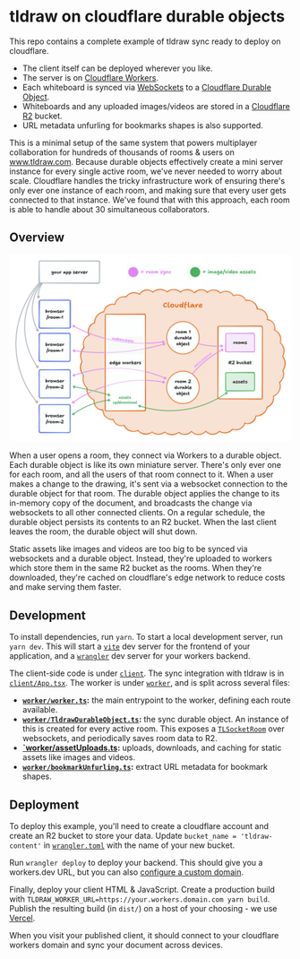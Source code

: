 # tldraw on cloudflare durable objects

This repo contains a complete example of tldraw sync ready to deploy on cloudflare.

- The client itself can be deployed wherever you like.
- The server is on [Cloudflare Workers](https://developers.cloudflare.com/workers/).
- Each whiteboard is synced via
  [WebSockets](https://developer.mozilla.org/en-US/docs/Web/API/WebSockets_API) to a [Cloudflare
  Durable Object](https://developers.cloudflare.com/durable-objects/).
- Whiteboards and any uploaded images/videos are stored in a [Cloudflare
  R2](https://developers.cloudflare.com/r2/) bucket.
- URL metadata unfurling for bookmarks shapes is also supported.

This is a minimal setup of the same system that powers multiplayer collaboration for hundreds of
thousands of rooms & users on www.tldraw.com. Because durable objects effectively create a mini
server instance for every single active room, we've never needed to worry about scale. Cloudflare
handles the tricky infrastructure work of ensuring there's only ever one instance of each room, and
making sure that every user gets connected to that instance. We've found that with this approach,
each room is able to handle about 30 simultaneous collaborators.

## Overview

[![architecture](./arch.png)](https://www.tldraw.com/ro/Yb_QHJFP9syPZq1YrV3YR?v=-255,-148,2025,1265&p=page)

When a user opens a room, they connect via Workers to a durable object. Each durable object is like
its own miniature server. There's only ever one for each room, and all the users of that room
connect to it. When a user makes a change to the drawing, it's sent via a websocket connection to
the durable object for that room. The durable object applies the change to its in-memory copy of the
document, and broadcasts the change via websockets to all other connected clients. On a regular
schedule, the durable object persists its contents to an R2 bucket. When the last client leaves the
room, the durable object will shut down.

Static assets like images and videos are too big to be synced via websockets and a durable object.
Instead, they're uploaded to workers which store them in the same R2 bucket as the rooms. When
they're downloaded, they're cached on cloudflare's edge network to reduce costs and make serving
them faster.

## Development

To install dependencies, run `yarn`. To start a local development server, run `yarn dev`. This will
start a [`vite`](https://vitejs.dev/) dev server for the frontend of your application, and a
[`wrangler`](https://developers.cloudflare.com/workers/wrangler/) dev server for your workers
backend.

The client-side code is under [`client`](./client/). The sync integration with tldraw is in
[`client/App.tsx`](./client/App.tsx). The worker is under [`worker`](./worker/), and is split across
several files:

- **[`worker/worker.ts`](./worker/worker.ts):** the main entrypoint to the worker, defining each
  route available.
- **[`worker/TldrawDurableObject.ts`](./worker/TldrawDurableObject.ts):** the sync durable object.
  An instance of this is created for every active room. This exposes a
  [`TLSocketRoom`](https://tldraw.dev/reference/sync-core/TLSocketRoom) over websockets, and
  periodically saves room data to R2.
- **[`worker/assetUploads.ts](./worker/assetUploads.ts):** uploads, downloads, and caching for
  static assets like images and videos.
- **[`worker/bookmarkUnfurling.ts`](./worker/bookmarkUnfurling.ts):** extract URL metadata for bookmark shapes.

## Deployment

To deploy this example, you'll need to create a cloudflare account and create an R2 bucket to store
your data. Update `bucket_name = 'tldraw-content'` in [`wrangler.toml`](./wrangler.toml) with the
name of your new bucket.

Run `wrangler deploy` to deploy your backend. This should give you a workers.dev URL, but you can
also [configure a custom
domain](https://developers.cloudflare.com/workers/configuration/routing/custom-domains/).

Finally, deploy your client HTML & JavaScript. Create a production build with
`TLDRAW_WORKER_URL=https://your.workers.domain.com yarn build`. Publish the resulting build (in
`dist/`) on a host of your choosing - we use [Vercel](https://vercel.com).

When you visit your published client, it should connect to your cloudflare workers domain and sync
your document across devices.
